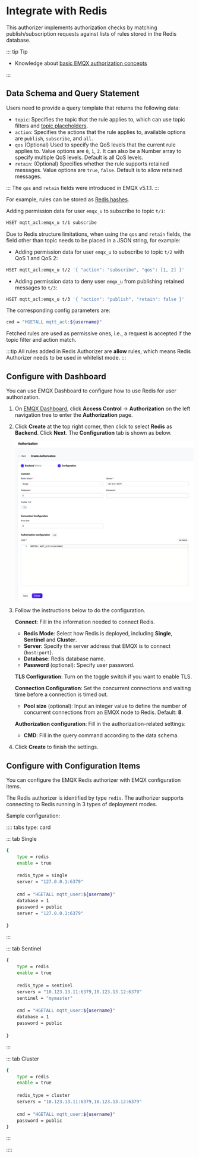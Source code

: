 # Integrate with Redis

This authorizer implements authorization checks by matching publish/subscription requests against lists of rules stored in the Redis database.

::: tip Tip

- Knowledge about [basic EMQX authorization concepts](./authz.md)

:::

## Data Schema and Query Statement

Users need to provide a query template that returns the following data:

- `topic`: Specifies the topic that the rule applies to, which can use topic filters and [topic placeholders](https://claude.ai/chat/authz.md#topic-placeholders).
- `action`: Specifies the actions that the rule applies to, available options are `publish`, `subscribe`, and `all`.
- `qos` (Optional) Used to specify the QoS levels that the current rule applies to. Value options are `0`, `1`, `2`. It can also be a Number array to specify multiple QoS levels. Default is all QoS levels.
- `retain`: (Optional) Specifies whether the rule supports retained messages. Value options are `true`, `false`. Default is to allow retained messages.

:::
The `qos` and `retain` fields were introduced in EMQX v5.1.1.
:::

For example, rules can be stored as [Redis hashes](https://redis.io/docs/manual/data-types/#hashes).

Adding permission data for user `emqx_u` to subscribe to topic `t/1`:

```bash
HSET mqtt_acl:emqx_u t/1 subscribe
```

Due to Redis structure limitations, when using the `qos` and `retain` fields, the field other than topic needs to be placed in a JSON string, for example:

- Adding permission data for user `emqx_u` to subscribe to topic `t/2` with QoS 1 and QoS 2:

```bash
HSET mqtt_acl:emqx_u t/2 '{ "action": "subscribe", "qos": [1, 2] }'
```

- Adding permission data to deny user `emqx_u` from publishing retained messages to `t/3`:

```bash
HSET mqtt_acl:emqx_u t/3 '{ "action": "publish", "retain": false }'
```

The corresponding config parameters are:

```bash
cmd = "HGETALL mqtt_acl:${username}"
```

Fetched rules are used as permissive ones, i.e., a request is accepted if the topic filter and action match.

:::tip
All rules added in Redis Authorizer are **allow** rules, which means Redis Authorizer needs to be used in whitelist mode.
:::

## Configure with Dashboard

You can use EMQX Dashboard to configure how to use Redis for user authorization.

1. On [EMQX Dashboard](http://127.0.0.1:18083/#/authentication), click **Access Control** -> **Authorization** on the left navigation tree to enter the **Authorization** page. 

2. Click **Create** at the top right corner, then click to select **Redis** as **Backend**. Click **Next**. The **Configuration** tab is shown as below.

   <img src="./assets/authz-Redis_ee.png" alt="authz-Redis_ee" style="zoom:67%;" />

3. Follow the instructions below to do the configuration.

   **Connect**: Fill in the information needed to connect Redis.

   - **Redis Mode**: Select how Redis is deployed, including **Single**, **Sentinel** and **Cluster**.
   - **Server**: Specify the server address that EMQX is to connect (`host:port`).
   - **Database**: Redis database name.
   - **Password** (optional): Specify user password. 

   **TLS Configuration**: Turn on the toggle switch if you want to enable TLS. 

   **Connection Configuration**: Set the concurrent connections and waiting time before a connection is timed out.

   - **Pool size** (optional): Input an integer value to define the number of concurrent connections from an EMQX node to Redis. Default: **8**. 

   **Authorization configuration**: Fill in the authorization-related settings:

   - **CMD**: Fill in the query command according to the data schema.

4. Click **Create** to finish the settings.

## Configure with Configuration Items

You can configure the EMQX Redis authorizer with EMQX configuration items.

The Redis authorizer is identified by type `redis`. The authorizer supports connecting to Redis running in 3 types of deployment modes. <!--For detailed configuration information, see: [redis_single](../../configuration/configuration-manual.html#authz:redis_single), [authz:redis_sentinel](../../configuration/configuration-manual.html#authz:redis_sentinel), and [authz:redis_cluster](../../configuration/configuration-manual.html#authz:redis_cluster).-->

Sample configuration:

:::: tabs type: card

::: tab Single

```bash
{
    type = redis
    enable = true

    redis_type = single
    server = "127.0.0.1:6379"

    cmd = "HGETALL mqtt_user:${username}"
    database = 1
    password = public
    server = "127.0.0.1:6379"

}
```

:::

::: tab Sentinel

```bash
{
    type = redis
    enable = true

    redis_type = sentinel
    servers = "10.123.13.11:6379,10.123.13.12:6379"
    sentinel = "mymaster"

    cmd = "HGETALL mqtt_user:${username}"
    database = 1
    password = public

}
```

:::

::: tab Cluster

```bash
{
    type = redis
    enable = true

    redis_type = cluster
    servers = "10.123.13.11:6379,10.123.13.12:6379"

    cmd = "HGETALL mqtt_user:${username}"
    password = public
}
```

:::

::::
